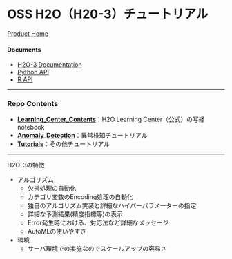 # OSS H2O（H20-3）チュートリアル
  
[Product Home](https://www.h2o.ai/products/h2o/)  
#### Documents
- [H2O-3 Documentation](https://docs.h2o.ai/h2o/latest-stable/h2o-docs/index.html)
- [Python API](https://docs.h2o.ai/h2o/latest-stable/h2o-py/docs/index.html)
- [R API](https://docs.h2o.ai/h2o/latest-stable/h2o-r/docs/index.html)
  
***
### Repo Contents
- [**Learning_Center_Contents**](./Learning_Center_Contents)：H2O Learning Center（公式）の写経notebook
- [**Anomaly_Detection**](./Anomaly_Detection)：異常検知チュートリアル
- [**Tutorials**](./Tutorials)：その他チュートリアル


***
H2O-3の特徴
- アルゴリズム
  - 欠損処理の自動化
  - カテゴリ変数のEncoding処理の自動化
  - 独自のアルゴリズム実装と詳細なハイパーパラメーターの指定
  - 詳細な予測結果(精度指標等)の表示
  - Error発生時における、対応法など詳細なメッセージ
  - AutoMLの使いやすさ
- 環境
  - サーバ環境での実施なのでスケールアップの容易さ
